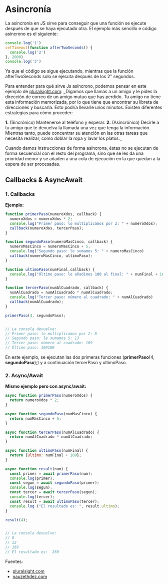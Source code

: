 # Asincronía

La asincronía en JS sirve para conseguir que una función se ejecute después de que se haya ejecutado otra. El ejemplo más sencillo e código asíncrono es el siguiente:

```javascript
console.log('1')
setTimeout(function afterTwoSeconds() {
  console.log('2')
}, 2000)
console.log('3')
```
Ya que el código se sigue ejecutando, mientras que  la función afterTwoSeconds solo se ejecuta después de los 2" segundos.

Para entender para qué sirve Js asíncrono, podemos pensar en este ejemplo de [pluralsight.com](http://pluralsight.com):
_Digamos que llamas a un amigo y le pides la dirección de correo de un amigo mutuo que has perdido. Tu amigo no tiene esta información memorizada, por lo que tiene que encontrar su libreta de direcciones y buscarla. Esto podría llevarle unos minutos. Existen diferentes estrategias para cómo proceder:

**1.** (Sincrónico) Mantenerse al teléfono y esperar.
**2.** (Asincrónico) Decirle a tu amigo que te devuelva la llamada una vez que tenga la información. Mientras tanto, puede concentrar su atención en las otras tareas que necesita realizar, como doblar la ropa y lavar los platos._

Cuando damos instrucciones de forma asíncrona, éstas no se ejecutan de forma secuencial con el resto del programa, sino que se les da una prioridad menor y se añaden a una cola de ejecución en la que quedan a la espera de ser procesadas.





## Callbacks & AsyncAwait

### 1. Callbacks

**Ejemplo:**
```javascript
function primerPaso(numeroXdos, callback) {
  numeroXdos = numeroXdos * 2;
  console.log("Primer paso: lo multiplicamos por 2: " + numeroXdos);
  callback(numeroXdos, tercerPaso);
}

function segundoPaso(numeroMasCinco, callback) {
  numeroMasCinco = numeroMasCinco + 5;
  console.log("Segundo paso: le sumamos 5: " + numeroMasCinco)
  callback(numeroMasCinco, ultimoPaso);
}

function ultimoPaso(numFinal,callback) {
  console.log("Último paso: le añadimos 100 al final: " + numFinal + 100)
}

function tercerPaso(numAlCuadrado, callback) {
  numAlCuadrado = numAlCuadrado * numAlCuadrado;
  console.log("Tercer paso: número al cuadrado: " + numAlCuadrado)
  callback(numAlCuadrado);
}

primerPaso(4, segundoPaso);


// La consola devuelve:
// Primer paso: lo multiplicamos por 2: 8
// Segundo paso: le sumamos 5: 13
// Tercer paso: número al cuadrado: 169
// Último paso: 169100
```

En este ejemplo, se ejecutan las dos primeras funciones (**primerPaso**(4, **segundoPaso**);) y a continuación tercerPaso y ultimoPaso.



### 2. Async/Await

**Mismo ejemplo pero con async/await:**
```javascript
async function primerPaso(numeroXdos) {
  return numeroXdos * 2;
}

async function segundoPaso(numMasCinco) {
  return numMasCinco + 5;
}

async function tercerPaso(numAlCuadrado) {
  return numAlCuadrado * numAlCuadrado;
}

async function ultimoPaso(numFinal) {
  return {ultimo: numFinal + 100};
}

async function result(num) {
  const primer = await primerPaso(num);
  console.log(primer);
  const segun = await segundoPaso(primer);
  console.log(segun);
  const tercer = await tercerPaso(segun);
  console.log(tercer);
  const result = await ultimoPaso(tercer);
  console.log ("El resultado es: ", result.ultimo);
}

result(4);


// La consola devuelve:
// 8
// 13
// 169
// El resultado es:  269
```




Fuentes: 
* [pluralsight.com](http://pluralsight.com)
* [nauzethdez.com](https://www.nauzethdez.com/js-9-programacion-asincrona/)



